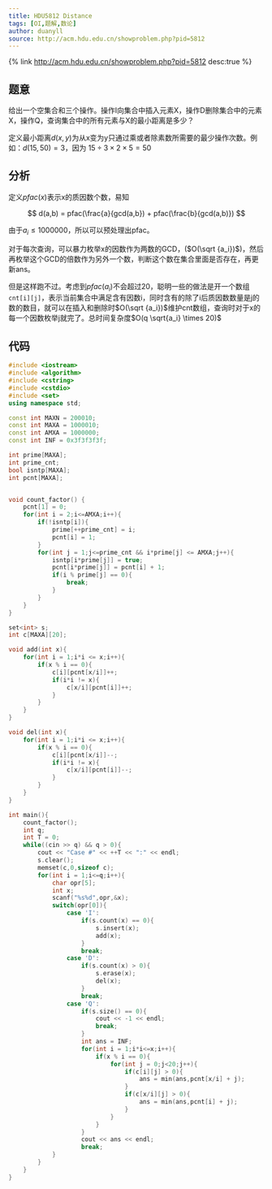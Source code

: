 ```yaml
---
title: HDU5812 Distance
tags: [OI,题解,数论]
author: duanyll
source: http://acm.hdu.edu.cn/showproblem.php?pid=5812
---
```


{% link http://acm.hdu.edu.cn/showproblem.php?pid=5812 desc:true %}

## 题意

给出一个空集合和三个操作。操作I向集合中插入元素X，操作D删除集合中的元素X，操作Q，查询集合中的所有元素与X的最小距离是多少？ 

<!-- more -->

定义最小距离$d(x,y)$为从x变为y只通过乘或者除素数所需要的最少操作次数。例如：$d(15,50)=3$，因为 $15\div 3\times 2\times 5=50$

## 分析

定义$pfac(x)$表示x的质因数个数，易知

$$
d(a,b) = pfac(\frac{a}{gcd(a,b}) + pfac(\frac{b}{gcd(a,b)})
$$

由于$a_i \leq 1000000$，所以可以预处理出pfac。

对于每次查询，可以暴力枚举x的因数作为两数的GCD，($O(\sqrt {a_i})$)，然后再枚举这个GCD的倍数作为另外一个数，判断这个数在集合里面是否存在，再更新ans。

但是这样跑不过。考虑到$pfac(a_i)$不会超过20，聪明一些的做法是开一个数组`cnt[i][j]`，表示当前集合中满足含有因数i，同时含有的除了i后质因数数量是j的数的数目，就可以在插入和删除时$O(\sqrt {a_i})$维护cnt数组，查询时对于x的每一个因数枚举j就完了。总时间复杂度$O(q \sqrt{a_i} \times 20)$

## 代码

```cpp
#include <iostream>
#include <algorithm>
#include <cstring>
#include <cstdio>
#include <set>
using namespace std;

const int MAXN = 200010;
const int MAXA = 1000010;
const int AMXA = 1000000;
const int INF = 0x3f3f3f3f;

int prime[MAXA];
int prime_cnt;
bool isntp[MAXA];
int pcnt[MAXA];


void count_factor() {
	pcnt[1] = 0;
	for(int i = 2;i<=AMXA;i++){
		if(!isntp[i]){
			prime[++prime_cnt] = i;
			pcnt[i] = 1;
		}
		for(int j = 1;j<=prime_cnt && i*prime[j] <= AMXA;j++){
			isntp[i*prime[j]] = true;
			pcnt[i*prime[j]] = pcnt[i] + 1;
			if(i % prime[j] == 0){
				break;
			}
		}
	}
}

set<int> s;
int c[MAXA][20];

void add(int x){
	for(int i = 1;i*i <= x;i++){
		if(x % i == 0){
			c[i][pcnt[x/i]]++;
			if(i*i != x){
				c[x/i][pcnt[i]]++;
			}
		}
	}
}

void del(int x){
	for(int i = 1;i*i <= x;i++){
		if(x % i == 0){
			c[i][pcnt[x/i]]--;
			if(i*i != x){
				c[x/i][pcnt[i]]--;
			}
		}
	}
}

int main(){
	count_factor();
	int q;
	int T = 0;
	while((cin >> q) && q > 0){
		cout << "Case #" << ++T << ":" << endl;
		s.clear();
		memset(c,0,sizeof c);
		for(int i = 1;i<=q;i++){
			char opr[5];
			int x;
			scanf("%s%d",opr,&x);
			switch(opr[0]){
				case 'I':
					if(s.count(x) == 0){
						s.insert(x);
						add(x);
					}
					break;
				case 'D':
					if(s.count(x) > 0){
						s.erase(x);
						del(x);
					}
					break;
				case 'Q':
					if(s.size() == 0){
						cout << -1 << endl;
						break;
					}
					int ans = INF;
					for(int i = 1;i*i<=x;i++){
						if(x % i == 0){
							for(int j = 0;j<20;j++){
								if(c[i][j] > 0){
									ans = min(ans,pcnt[x/i] + j);
								}
								if(c[x/i][j] > 0){
									ans = min(ans,pcnt[i] + j);
								}
							}
						}
					}
					cout << ans << endl;
					break;
			}
		}
	}
}
```
